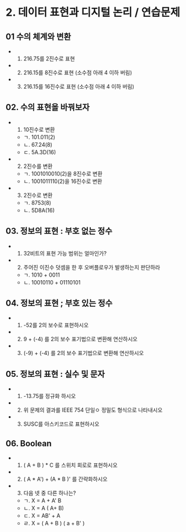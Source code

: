 # 2. 데이터 표현과 디지털 논리 / 연습문제 


## 01 수의 체계와 변환 

* 1. 216.75를 2진수로 표현 

* 2. 216.15를 8진수로 표현 (소수점 아래 4 이하 버림)

* 3. 216.15를 16진수로 표현 (소수점 아래 4 이하 버림) 


## 02. 수의 표현을 바꿔보자

* 1. 10진수로 변환
  * ㄱ. 101.011(2) 
  * ㄴ. 67.24(8)
  * ㄷ. 5A.3D(16)

* 2. 2진수를 변환
  * ㄱ. 1001010010(2)을 8진수로 변환 
  * ㄴ. 1001011110(2)을 16진수로 변환

* 3. 2진수로 변환 
  * ㄱ. 8753(8)
  * ㄴ. 5D8A(16) 

## 03. 정보의 표현 : 부호 없는 정수 

* 1. 32비트의 표현 가능 범위는 얼마인가?

* 2. 주어진 이진수 덧셈을 한 후 오버플로우가 발생하는지 판단하라
  * ㄱ. 1010 + 0011
  * ㄴ. 10010110 + 01110101

## 04. 정보의 표현 ; 부호 있는 정수 

* 1. -52를 2의 보수로 표현하시오 

* 2. 9 + (-4) 를 2의 보수 표기법으로 변환해 연산하시오 

* 3. (-9) + (-4) 를 2의 보수 표기법으로 변환해 연산하시오 

## 05. 정보의 표현 : 실수 및 문자 

* 1. -13.75를 정규화 하시오 

* 2. 위 문제의 결과를 IEEE 754 단일ㅇ 정밀도 형식으로 나타내시오 

* 3. SUSC를 아스키코드로 표현하시오 

## 06. Boolean

* 1. ( A + B ) * C 를 스위치 회로로 표현하시오 

* 2. ( A * A') + (A * B )' 를 간략화하시오 

* 3. 다음 넷 중 다른 하나는?
  * ㄱ. X = A + A' B
  * ㄴ. X = A ( A+ B)
  * ㄷ. X = AB' + A
  * ㄹ. X = ( A + B ) ( a + B' ) 
